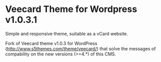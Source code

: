 # Veecard Theme for Wordpress v1.0.3.1

Simple and responsive theme, suitable as a vCard website.

Fork of Veecard theme v1.0.3 for WordPress (http://www.s5themes.com/theme/veecard/) that solve the messages of compability on the new versions (>=4.*) of this CMS.